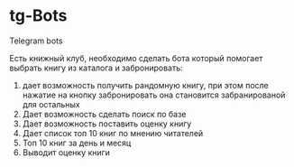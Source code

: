 # tg-Bots
Telegram bots

Есть книжный клуб, необходимо сделать бота который помогает выбрать книгу из каталога и забронировать:
1) дает возможность получить рандомную книгу, при этом после нажатие  на кнопку  забронировать она становится забранированой для остальных 
2) Дает возможность сделать поиск по базе
3) Дает возможность поставить оценку книгу 
4) Дает список топ 10 книг по мнению читателей 
5) Топ 10 книг за день и месяц
6) Выводит оценку книги  
